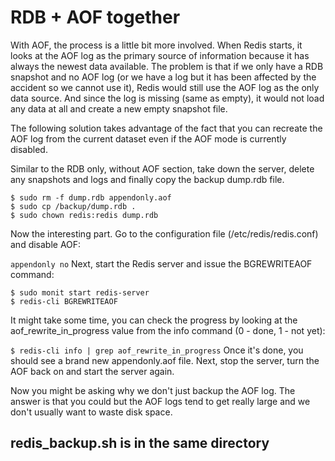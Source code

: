 # RDB + AOF together

With AOF, the process is a little bit more involved. When Redis starts, it looks at the AOF log as the primary source of information because it has always the newest data available. The problem is that if we only have a RDB snapshot and no AOF log (or we have a log but it has been affected by the accident so we cannot use it), Redis would still use the AOF log as the only data source. And since the log is missing (same as empty), it would not load any data at all and create a new empty snapshot file.

The following solution takes advantage of the fact that you can recreate the AOF log from the current dataset even if the AOF mode is currently disabled.

Similar to the RDB only, without AOF section, take down the server, delete any snapshots and logs and finally copy the backup dump.rdb file.
```
$ sudo rm -f dump.rdb appendonly.aof
$ sudo cp /backup/dump.rdb .
$ sudo chown redis:redis dump.rdb

```

Now the interesting part. Go to the configuration file (/etc/redis/redis.conf) and disable AOF:

`appendonly no`
Next, start the Redis server and issue the BGREWRITEAOF command:
```
$ sudo monit start redis-server
$ redis-cli BGREWRITEAOF

```

It might take some time, you can check the progress by looking at the aof_rewrite_in_progress value from the info command (0 - done, 1 - not yet):

`$ redis-cli info | grep aof_rewrite_in_progress`
Once it's done, you should see a brand new appendonly.aof file. Next, stop the server, turn the AOF back on and start the server again.

Now you might be asking why we don't just backup the AOF log. The answer is that you could but the AOF logs tend to get really large and we don't usually want to waste disk space.

## redis_backup.sh is in the same directory

